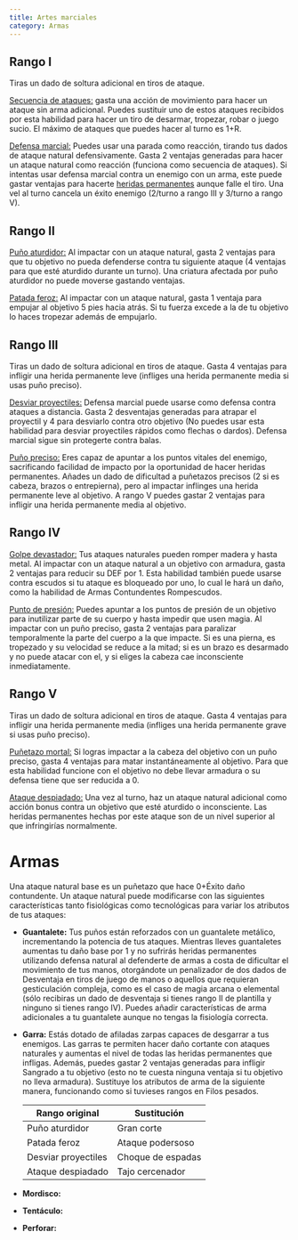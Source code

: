 ```yaml
---
title: Artes marciales
category: Armas
---
```


## Rango I

Tiras un dado de soltura adicional en tiros de ataque. 

<u>Secuencia de ataques:</u> gasta una acción de movimiento para hacer un ataque sin arma adicional. Puedes sustituir uno de estos ataques recibidos por esta habilidad para hacer un tiro de desarmar, tropezar, robar o juego sucio. El máximo de ataques que puedes hacer al turno es 1+R.

<u>Defensa marcial:</u> Puedes usar una parada como reacción, tirando tus dados de ataque natural defensivamente. Gasta 2 ventajas generadas para hacer un ataque natural como reacción (funciona como secuencia de ataques). Si intentas usar defensa marcial contra un enemigo con un arma, este puede gastar ventajas para hacerte [heridas permanentes](http://raldamain.com/rules/Heridas%20permanentes.html) aunque falle el tiro. Una vel al turno cancela un éxito enemigo (2/turno a rango III y 3/turno a rango V).

## Rango II

<u>Puño aturdidor:</u> Al impactar con un ataque natural, gasta 2 ventajas para que tu objetivo no pueda defenderse contra tu siguiente ataque (4 ventajas para que esté aturdido durante un turno). Una criatura afectada por puño aturdidor no puede moverse gastando ventajas.

<u>Patada feroz:</u> Al impactar con un ataque natural, gasta 1 ventaja para empujar al objetivo 5 pies hacia atrás. Si tu fuerza  excede a la de tu objetivo lo haces tropezar además de empujarlo.

## Rango III

Tiras un dado de soltura adicional en tiros de ataque. Gasta 4 ventajas para infligir una herida permanente leve (infliges una herida permanente media si usas puño preciso).

<u>Desviar proyectiles:</u> Defensa marcial puede usarse como defensa contra ataques a distancia. Gasta 2 desventajas generadas para atrapar el proyectil y 4 para desviarlo contra otro objetivo (No puedes usar esta habilidad para desviar proyectiles rápidos como flechas o dardos). Defensa marcial sigue sin protegerte contra balas.

<u>Puño preciso:</u> Eres capaz de apuntar a los puntos vitales del enemigo, sacrificando facilidad de impacto por la oportunidad de hacer heridas permanentes. Añades un dado de dificultad a puñetazos precisos (2 si es cabeza, brazos o entrepierna), pero al impactar inflinges una herida permanente leve al objetivo. A rango V puedes gastar 2 ventajas para infligir una herida permanente media al objetivo.

## Rango IV 

<u>Golpe devastador:</u> Tus ataques naturales pueden romper madera y hasta metal. Al impactar con un ataque natural a un objetivo con armadura, gasta 2 ventajas para reducir su DEF por 1. Esta habilidad también puede usarse contra escudos si tu ataque es bloqueado por uno, lo cual le hará un daño, como la habilidad de Armas Contundentes Rompescudos.

<u>Punto de presión:</u> Puedes apuntar a los puntos de presión de un objetivo para inutilizar parte de su cuerpo y hasta impedir que usen magia. Al impactar con un puño preciso, gasta 2 ventajas para paralizar temporalmente la parte del cuerpo a la que impacte. Si es una pierna, es tropezado y su velocidad se reduce a la mitad; si es un brazo es desarmado y no puede atacar con el, y si eliges la cabeza cae inconsciente inmediatamente.

## Rango V 

Tiras un dado de soltura adicional en tiros de ataque. Gasta 4 ventajas para infligir una herida permanente media (infliges una herida permanente grave si usas puño preciso).

<u>Puñetazo mortal:</u> Si logras impactar a la cabeza del objetivo con un puño preciso, gasta 4 ventajas para matar instantáneamente al objetivo. Para que esta habilidad funcione con el objetivo no debe llevar armadura o su defensa tiene que ser reducida a 0.

<u>Ataque despiadado:</u> Una vez al turno, haz un ataque natural adicional como acción bonus contra un objetivo que esté aturdido o inconsciente. Las heridas permanentes hechas por este ataque son de un nivel superior al que infringirías normalmente.

# Armas

Una ataque natural base es un puñetazo que hace 0+Éxito daño contundente. Un ataque natural puede modificarse con las siguientes características tanto fisiológicas como tecnológicas para variar los atributos de tus ataques:

- **Guantalete:** Tus puños están reforzados con un guantalete metálico, incrementando la potencia de tus ataques. Mientras lleves guantaletes aumentas tu daño base por 1 y no sufrirás heridas permanentes utilizando defensa natural al defenderte de armas a costa de dificultar el movimiento de tus manos, otorgándote un penalizador de dos dados de Desventaja en tiros de juego de manos o aquellos que requieran gesticulación compleja, como es el caso de magia arcana o elemental (sólo recibiras un dado de desventaja si tienes rango II de plantilla y ninguno si tienes rango IV). Puedes añadir características de arma adicionales a tu guantalete aunque no tengas la fisiología correcta.

- **Garra:** Estás dotado de afiladas zarpas capaces de desgarrar a tus enemigos. Las garras te permiten hacer daño cortante con ataques naturales y aumentas el nivel de todas las heridas permanentes que infligas. Además, puedes gastar 2 ventajas generadas para infligir Sangrado a tu objetivo (esto no te cuesta ninguna ventaja si tu objetivo no lleva armadura). Sustituye los atributos de arma de la siguiente manera, funcionando como si tuvieses rangos en Filos pesados.

  | Rango original      | Sustitución       |
  | ------------------- | ----------------- |
  | Puño aturdidor      | Gran corte        |
  | Patada feroz        | Ataque podersoso  |
  | Desviar proyectiles | Choque de espadas |
  | Ataque despiadado   | Tajo cercenador   |

  

- **Mordisco:**

- **Tentáculo:**

- **Perforar:**